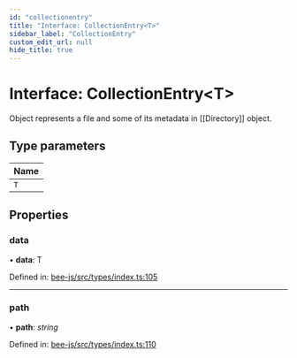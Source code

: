 ```yaml
---
id: "collectionentry"
title: "Interface: CollectionEntry<T>"
sidebar_label: "CollectionEntry"
custom_edit_url: null
hide_title: true
---
```


# Interface: CollectionEntry<T\>

Object represents a file and some of its metadata in [[Directory]] object.

## Type parameters

Name |
:------ |
`T` |

## Properties

### data

• **data**: T

Defined in: [bee-js/src/types/index.ts:105](https://github.com/ethersphere/bee-js/blob/7260ee1/src/types/index.ts#L105)

___

### path

• **path**: *string*

Defined in: [bee-js/src/types/index.ts:110](https://github.com/ethersphere/bee-js/blob/7260ee1/src/types/index.ts#L110)

